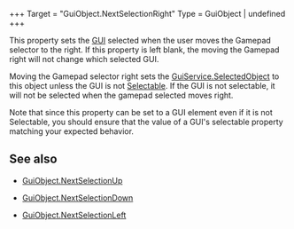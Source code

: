 +++
Target = "GuiObject.NextSelectionRight"
Type = GuiObject | undefined
+++

This property sets the [GUI](https://developer.roblox.com/api-reference/class/GuiObject) selected when the user moves the Gamepad selector to the right. If this property is left blank, the moving the Gamepad right will not change which selected GUI.Moving the Gamepad selector right sets the [GuiService.SelectedObject](https://developer.roblox.com/api-reference/property/GuiService/SelectedObject) to this object unless the GUI is not [Selectable](https://developer.roblox.com/api-reference/property/GuiObject/Selectable). If the GUI is not selectable, it will not be selected when the gamepad selected moves right.Note that since this property can be set to a GUI element even if it is not Selectable, you should ensure that the value of a GUI's selectable property matching your expected behavior.## See also - [GuiObject.NextSelectionUp](https://developer.roblox.com/api-reference/property/GuiObject/NextSelectionUp) - [GuiObject.NextSelectionDown](https://developer.roblox.com/api-reference/property/GuiObject/NextSelectionDown) - [GuiObject.NextSelectionLeft](https://developer.roblox.com/api-reference/property/GuiObject/NextSelectionLeft)